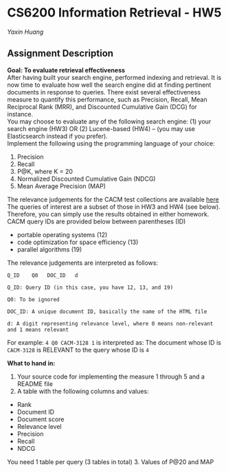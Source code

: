 # CS6200 Information Retrieval - HW5
_Yaxin Huang_

## Assignment Description
**Goal: To evaluate retrieval effectiveness**    
After having built your search engine, performed indexing and retrieval. It is now time to evaluate how well the search engine did at finding pertinent documents in response to queries. There exist several effectiveness measure to quantify this performance, such as Precision, Recall, Mean Reciprocal Rank (MRR), and Discounted Cumulative Gain (DCG) for instance.    
You may choose to evaluate any of the following search engine: (1) your search engine (HW3) OR (2) Lucene-based (HW4) – (you may use Elasticsearch instead if you prefer).    
Implement the following using the programming language of your choice:    
1. Precision
2. Recall
3. P@K, where K = 20
4. Normalized Discounted Cumulative Gain (NDCG)
5. Mean Average Precision (MAP)

The relevance judgements for the CACM test collections are available [here](http://www.search-engines-book.com/collections/)    
The queries of interest are a subset of those in HW3 and HW4 (see below). Therefore, you can simply use the results obtained in either homework. CACM query IDs are provided below between parentheses (ID)    
* portable operating systems (12)
* code optimization for space efficiency (13)
* parallel algorithms (19)

The relevance judgements are interpreted as follows:
```
Q_ID    Q0   DOC_ID   d

Q_ID: Query ID (in this case, you have 12, 13, and 19)

Q0: To be ignored

DOC_ID: A unique document ID, basically the name of the HTML file

d: A digit representing relevance level, where 0 means non-relevant and 1 means relevant
```

For example: `4 Q0 CACM-3128 1` is interpreted as: The document whose ID is `CACM-3128` is RELEVANT to the query whose ID is `4`    

**What to hand in:**
1. Your source code for implementing the measure 1 through 5 and a README file
2. A table with the following columns and values:
  - Rank
  - Document ID
  - Document score
  - Relevance level
  - Precision
  - Recall
  - NDCG

  You need 1 table per query (3 tables in total)
3. Values of P@20 and MAP

